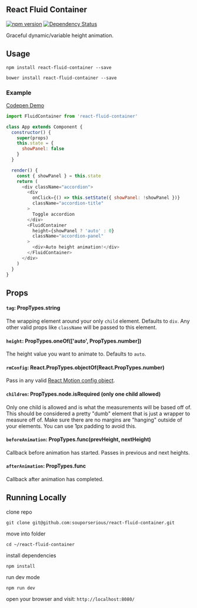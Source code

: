 ## React Fluid Container

[![npm version](https://badge.fury.io/js/react-fluid-container.svg)](https://badge.fury.io/js/react-fluid-container)
[![Dependency Status](https://david-dm.org/souporserious/react-fluid-container.svg)](https://david-dm.org/souporserious/react-fluid-container)

Graceful dynamic/variable height animation.

## Usage

`npm install react-fluid-container --save`

`bower install react-fluid-container --save`

### Example

[Codepen Demo](http://codepen.io/souporserious/pen/akjyWv)

```js
import FluidContainer from 'react-fluid-container'

class App extends Component {
  constructor() {
    super(props)
    this.state = {
      showPanel: false
    }
  }

  render() {
    const { showPanel } = this.state
    return (
      <div className="accordion">
        <div
          onClick={() => this.setState({ showPanel: !showPanel })}
          className="accordion-title"
        >
          Toggle accordion
        </div>
        <FluidContainer
          height={showPanel ? 'auto' : 0}
          className="accordion-panel"
        >
          <div>Auto height animation!</div>
        </FluidContainer>
      </div>
    )
  }
}
```

## Props

#### `tag`: PropTypes.string

The wrapping element around your only `child` element. Defaults to `div`. Any other valid props like `className` will be passed to this element.

#### `height`: PropTypes.oneOf(['auto', PropTypes.number])

The height value you want to animate to. Defaults to `auto`.

#### `rmConfig`: React.PropTypes.objectOf(React.PropTypes.number)

Pass in any valid [React Motion config object](https://github.com/chenglou/react-motion#--spring-val-number-config-springhelperconfig--opaqueconfig).

#### `children`: PropTypes.node.isRequired (only one child allowed)

Only one child is allowed and is what the measurements will be based off of. This should be considered a pretty "dumb" element that is just a wrapper to measure off of. Make sure there are no margins are "hanging" outside of your elements. You can use 1px padding to avoid this.

#### `beforeAnimation`: PropTypes.func(prevHeight, nextHeight)

Callback before animation has started. Passes in previous and next heights.

#### `afterAnimation`: PropTypes.func

Callback after animation has completed.

## Running Locally

clone repo

`git clone git@github.com:souporserious/react-fluid-container.git`

move into folder

`cd ~/react-fluid-container`

install dependencies

`npm install`

run dev mode

`npm run dev`

open your browser and visit: `http://localhost:8080/`
